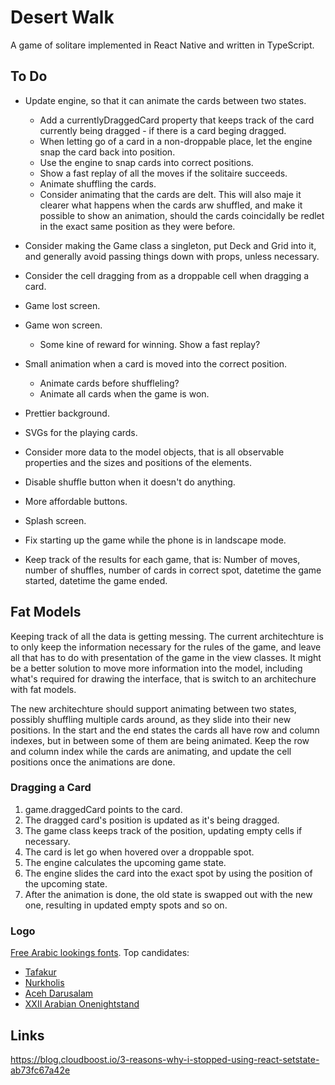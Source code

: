 # Desert Walk

A game of solitare implemented in React Native and written in TypeScript.

## To Do

* Update engine, so that it can animate the cards between two states.
  * Add a currentlyDraggedCard property that keeps track of the card currently being dragged - if there is a card beging dragged.
  * When letting go of a card in a non-droppable place, let the engine snap the card back into position.
  * Use the engine to snap cards into correct positions.
  * Show a fast replay of all the moves if the solitaire succeeds.
  * Animate shuffling the cards.
  * Consider animating that the cards are delt. This will also maje it clearer what happens when the cards arw shuffled, and make it possible to show an animation, should the cards coincidally be redlet in the exact same position as they were before.
* Consider making the Game class a singleton, put Deck and Grid into it, and generally avoid passing things down with props, unless necessary.
* Consider the cell dragging from as a droppable cell when dragging a card.
* Game lost screen.
* Game won screen.
  * Some kine of reward for winning. Show a fast replay?
* Small animation when a card is moved into the correct position.
  * Animate cards before shuffleling?
  * Animate all cards when the game is won.
* Prettier background.
* SVGs for the playing cards.
* Consider more data to the model objects, that is all observable properties and the sizes and positions of the elements.
* Disable shuffle button when it doesn't do anything.
* More affordable buttons.
* Splash screen.
* Fix starting up the game while the phone is in landscape mode.

* Keep track of the results for each game, that is: Number of moves, number of shuffles, number of cards in correct spot, datetime the game started, datetime the game ended.

## Fat Models

Keeping track of all the data is getting messing. The current architechture is to only keep the information necessary for the rules of the game, and leave all that has to do with presentation of the game in the view classes. It might be a better solution to move more information into the model, including what's required for drawing the interface, that is switch to an architechure with fat models.

The new architechture should support animating between two states, possibly shuffling multiple cards around, as they slide into their new positions. In the start and the end states the cards all have row and column indexes, but in between some of them are being animated. Keep the row and column index while the cards are animating, and update the cell positions once the animations are done.

### Dragging a Card

1. game.draggedCard points to the card.
1. The dragged card's position is updated as it's being dragged.
1. The game class keeps track of the position, updating empty cells if necessary.
1. The card is let go when hovered over a droppable spot.
1. The engine calculates the upcoming game state.
1. The engine slides the card into the exact spot by using the position of the upcoming state.
1. After the animation is done, the old state is swapped out with the new one, resulting in updated empty spots and so on.

### Logo

[Free Arabic lookings fonts](http://www.dafont.com/theme.php?cat=202&text=Desert+Walk+1234567890+AKQJ&l[]=10&l[]=1). Top candidates:

* [Tafakur](http://www.dafont.com/tafakur.font?text=Desert+Walk+A+2+3+4+5+6+7+8+9+10+K+Q+J&fpp=100&l[]=10&l[]=1)
* [Nurkholis](http://www.dafont.com/nurkholis.font?text=Desert+Walk+A+2+3+4+5+6+7+8+9+10+K+Q+J&fpp=100&l[]=10&l[]=1)
* [Aceh Darusalam](http://www.dafont.com/aceh-darusalam.font?text=Desert+Walk+A+2+3+4+5+6+7+8+9+10+K+Q+J&fpp=100&l[]=10&l[]=1)
* [XXII Arabian Onenightstand](http://www.dafont.com/xxii-arabian-onenightstand.font?text=Desert+Walk+A+2+3+4+5+6+7+8+9+10+J+Q+K)

## Links

<https://blog.cloudboost.io/3-reasons-why-i-stopped-using-react-setstate-ab73fc67a42e>